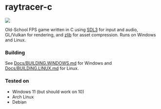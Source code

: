 # raytracer-c

![](Assets/actor/BLOB2.png)

Old-School FPS game written in C using [SDL3](https://www.libsdl.org/) for input and audio, GL/Vulkan for rendering, and [zlib](https://www.zlib.net/) for asset compression.
Runs on Windows and Linux.

### Building
See [Docs/BUILDING.WINDOWS.md](Docs/BUILDING.WINDOWS.md) for Windows and [Docs/BUILDING.LINUX.md](Docs/BUILDING.LINUX.md) for Linux.

### Tested on
- Windows 11 (but should work on 10)
- Arch Linux
- Debian
